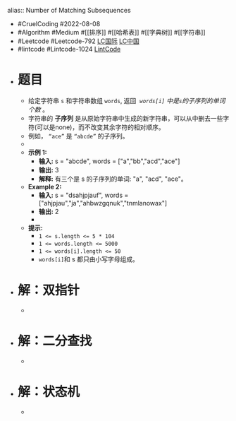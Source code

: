 alias:: Number of Matching Subsequences

- #CruelCoding #2022-08-08
- #Algorithm #Medium #[[排序]] #[[哈希表]] #[[字典树]] #[[字符串]]
- #Leetcode #Leetcode-792 [LC国际](https://leetcode.com/problems/number-of-matching-subsequences/) [LC中国](https://leetcode.cn/problems/number-of-matching-subsequences/)
- #lintcode #Lintcode-1024 [LintCode](https://www.lintcode.com/problem/1024/)
- # 题目
	- 给定字符串 `s` 和字符串数组 `words`, 返回  *`words[i]` 中是`s`的子序列的单词个数* 。
	- 字符串的 **子序列** 是从原始字符串中生成的新字符串，可以从中删去一些字符(可以是none)，而不改变其余字符的相对顺序。
	- 例如， `“ace”` 是 `“abcde”` 的子序列。
	-
	- **示例 1:**
		- **输入:** s = "abcde", words = ["a","bb","acd","ace"]
		- **输出:** 3
		- **解释:** 有三个是 s 的子序列的单词: "a", "acd", "ace"。
	- **Example 2:**
		- **输入:** s = "dsahjpjauf", words = ["ahjpjau","ja","ahbwzgqnuk","tnmlanowax"]
		- **输出:** 2
		-
	- **提示:**
		- `1 <= s.length <= 5 * 104`
		- `1 <= words.length <= 5000`
		- `1 <= words[i].length <= 50`
		- `words[i]`和 s 都只由小写字母组成。
		  		<span style="display:block"><span style="height:0px"><span style="position:absolute">​​​​</span></span></span>
- # 解：双指针
	- ```go
	  ```
- # 解：二分查找
	- ```go
	  ```
- # 解：状态机
	- ```go
	  ```